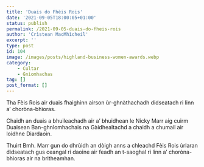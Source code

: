 ```yaml
---
title: 'Duais do Fhèis Rois'
date: '2021-09-05T18:00:05+01:00'
status: publish
permalink: /2021-09-05-duais-do-fheis-rois
author: 'Crìstean MacMhìcheil'
excerpt: ''
type: post
id: 104
image: /images/posts/highland-business-women-awards.webp
category:
    - Cultar
    - Gnìomhachas
tag: []
post_format: []
---
```

Tha Fèis Rois air duais fhaighinn airson ùr-ghnàthachadh didseatach ri linn a’ choròna-bhìoras.

Chaidh an duais a bhuileachadh air a’ bhuidhean le Nicky Marr aig cuirm Duaisean Ban-ghnìomhachais na Gàidhealtachd a chaidh a chumail air loidhne Diardaoin.

Thuirt Bmh. Marr gun do dhrùidh an dòigh anns a chleachd Fèis Rois ùrlaran didseatach gus ceangal ri daoine air feadh an t-saoghal ri linn a’ choròna-bhìoras air na britheamhan.
